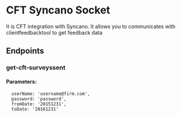 # CFT Syncano Socket

It is CFT integration with Syncano. It allows you to communicates with clientfeedbacktool to get feedback data

## Endpoints

### get-cft-surveyssent

#### Parameters:

      userName: 'username@firm.com',
      password: 'password',
      fromDate: '20151231',
      toDate: '20161231'


